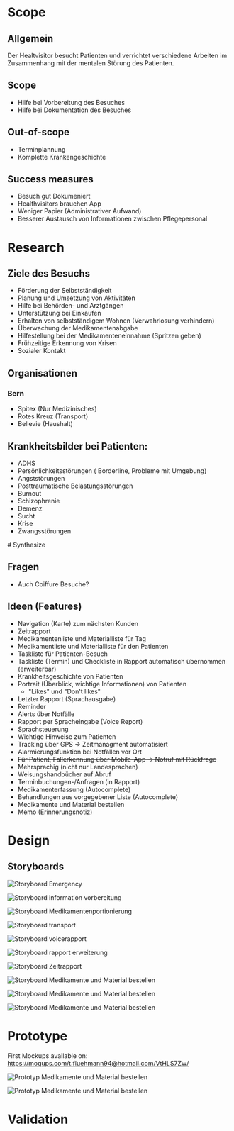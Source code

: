 # Scope

## Allgemein

Der Healtvisitor besucht Patienten und verrichtet verschiedene Arbeiten im Zusammenhang mit der mentalen Störung des Patienten.

## Scope

- Hilfe bei Vorbereitung des Besuches
- Hilfe bei Dokumentation des Besuches

## Out-of-scope

- Terminplannung
- Komplette Krankengeschichte

## Success measures

- Besuch gut Dokumeniert
- Healthvisitors brauchen App
- Weniger Papier (Administrativer Aufwand)
- Besserer Austausch von Informationen zwischen Pflegepersonal


# Research

## Ziele des Besuchs

- Förderung der Selbstständigkeit
- Planung und Umsetzung von Aktivitäten
- Hilfe bei Behörden- und Arztgängen
- Unterstützung bei Einkäufen
- Erhalten von selbstständigem Wohnen (Verwahrlosung verhindern)
- Überwachung der Medikamentenabgabe
- Hilfestellung bei der Medikamenteneinnahme (Spritzen geben)
- Frühzeitige Erkennung von Krisen
- Sozialer Kontakt

## Organisationen

### Bern

- Spitex (Nur Medizinisches)
- Rotes Kreuz (Transport)
- Bellevie (Haushalt)

## Krankheitsbilder bei Patienten:

- ADHS
- Persönlichkeitsstörungen ( Borderline, Probleme mit Umgebung)
- Angststörungen
- Posttraumatische Belastungsstörungen
- Burnout
- Schizophrenie
- Demenz
- Sucht
- Krise
- Zwangsstörungen

# Synthesize

## Fragen

- Auch Coiffure Besuche?

## Ideen (Features)

- Navigation (Karte) zum nächsten Kunden
- Zeitrapport
- Medikamentenliste und Materialliste für Tag
- Medikamentliste und Materialliste für den Patienten
- Taskliste für Patienten-Besuch
- Taskliste (Termin) und Checkliste in Rapport automatisch übernommen (erweiterbar)
- Krankheitsgeschichte von Patienten
- Portrait (Überblick, wichtige Informationen) von Patienten
	- "Likes" und "Don't likes"
- Letzter Rapport (Sprachausgabe)
- Reminder
- Alerts über Notfälle
- Rapport per Spracheingabe (Voice Report)
- Sprachsteuerung
- Wichtige Hinweise zum Patienten
- Tracking über GPS -> Zeitmanagment automatisiert
- Alarmierungsfunktion bei Notfällen vor Ort
- ~~Für Patient, Fallerkennung über Mobile-App -> Notruf mit Rückfrage~~
- Mehrsprachig (nicht nur Landesprachen)
- Weisungshandbücher auf Abruf
- Terminbuchungen-/Anfragen (in Rapport)
- Medikamenterfassung (Autocomplete)
- Behandlungen aus vorgegebener Liste (Autocomplete)
- Medikamente und Material bestellen
- Memo (Erinnerungsnotiz)

# Design

## Storyboards

![Storyboard Emergency](storyboards/storyboard_emergency_functionality.jpg)

![Storyboard information vorbereitung](storyboards/storyboard_information_vorbereitung.jpg)

![Storyboard Medikamentenportionierung](storyboards/storyboard_medikamentenportionierung.jpg)

![Storyboard transport](storyboards/storyboard_transport.jpg)

![Storyboard voicerapport](storyboards/storyboard_voicerapport.jpg)

![Storyboard rapport erweiterung](storyboards/storyboard_rapportierung_erweiterung.jpg)

![Storyboard Zeitrapport](storyboards/storyboard_zeitrapport.jpg)

![Storyboard Medikamente und Material bestellen](storyboards/storyboard_medikamente_bestellen.jpg)

![Storyboard Medikamente und Material bestellen](storyboards/storyboard_memo.jpg)

![Storyboard Medikamente und Material bestellen](storyboards/storyboard_reorganize_tasklist.jpg)

# Prototype

First Mockups available on:
https://moqups.com/t.fluehmann94@hotmail.com/VtHLS7Zw/

![Prototyp Medikamente und Material bestellen](prototypes/prototyp_medikamente_bestellen_1.jpg)

![Prototyp Medikamente und Material bestellen](prototypes/prototyp_medikamente_bestellen_2.jpg)

# Validation
